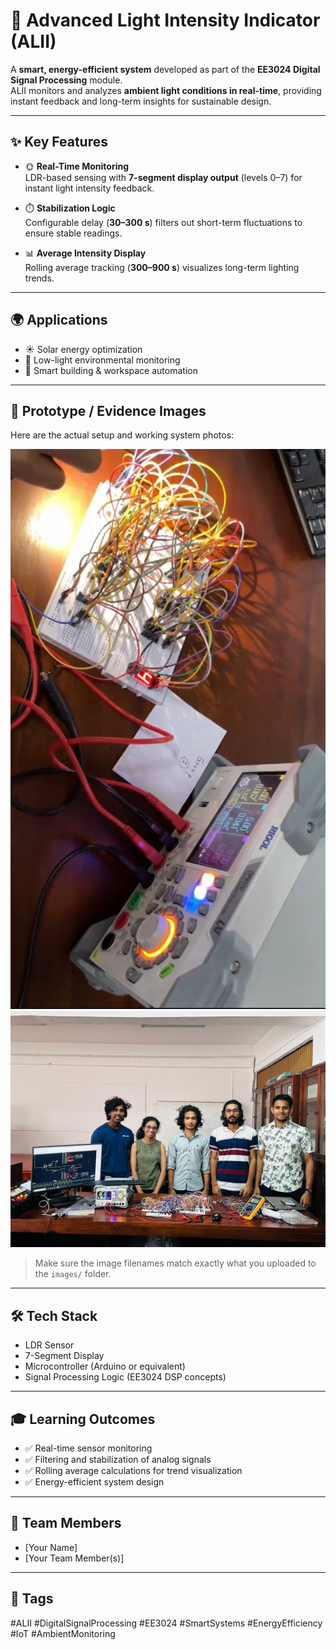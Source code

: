 # 🌟 Advanced Light Intensity Indicator (ALII)

A **smart, energy-efficient system** developed as part of the **EE3024 Digital Signal Processing** module.  
ALII monitors and analyzes **ambient light conditions in real-time**, providing instant feedback and long-term insights for sustainable design.

---

## ✨ Key Features

- 🌞 **Real-Time Monitoring**  
  LDR-based sensing with **7-segment display output** (levels 0–7) for instant light intensity feedback.

- ⏱️ **Stabilization Logic**  
  Configurable delay (**30–300 s**) filters out short-term fluctuations to ensure stable readings.

- 📊 **Average Intensity Display**  
  Rolling average tracking (**300–900 s**) visualizes long-term lighting trends.

---

## 🌍 Applications

- ☀️ Solar energy optimization  
- 🌙 Low-light environmental monitoring  
- 🏢 Smart building & workspace automation  

---

## 📸 Prototype / Evidence Images

Here are the actual setup and working system photos:

![ALII Prototype 1](images/01.jpg)  
![ALII Prototype 2](images/02.jpg)  

> Make sure the image filenames match exactly what you uploaded to the `images/` folder.

---

## 🛠️ Tech Stack

- LDR Sensor  
- 7-Segment Display  
- Microcontroller (Arduino or equivalent)  
- Signal Processing Logic (EE3024 DSP concepts)  

---

## 🎓 Learning Outcomes

- ✅ Real-time sensor monitoring  
- ✅ Filtering and stabilization of analog signals  
- ✅ Rolling average calculations for trend visualization  
- ✅ Energy-efficient system design  

---

## 👥 Team Members

- [Your Name]  
- [Your Team Member(s)]  

---

## 🔖 Tags

#ALII #DigitalSignalProcessing #EE3024 #SmartSystems #EnergyEfficiency #IoT #AmbientMonitoring
